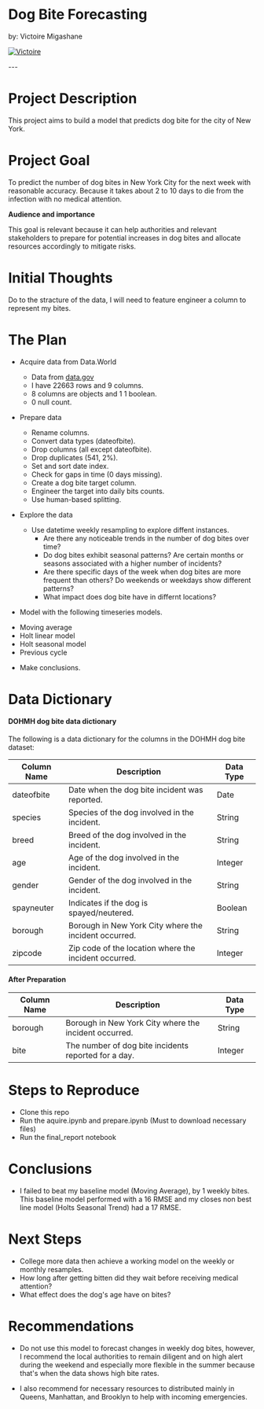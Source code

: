 # <a name="top"></a>Dog Bite Forecasting

by: Victoire Migashane

<p>
  <a href="https://github.com/MigashaneVictoire" target="_blank">
    <img alt="Victoire" src="https://img.shields.io/github/followers/MigashaneVictoire?label=Follow_Victoire&style=social" />
  </a>
</p>
---

# Project Description
This project aims to build a model that predicts dog bite for the city of New York.

# Project Goal
To predict the number of dog bites in New York City for the next week with reasonable accuracy. Because it takes about 2 to 10 days to die from the infection with no medical attention.

**Audience and importance**

This goal is relevant because it can help authorities and relevant stakeholders to prepare for potential increases in dog bites and allocate resources accordingly to mitigate risks.

# Initial Thoughts
Do to the stracture of the data, I will need to feature engineer a column to represent my bites.

# The Plan
  * Acquire data from Data.World
    - Data from [data.gov](https://catalog.data.gov/dataset/dohmh-dog-bite-data)
    - I have 22663 rows and 9 columns.
    - 8 columns are objects and 1 1 boolean.
    - 0 null count.
    
  * Prepare data
    - Rename columns.
    - Convert data types (dateofbite).
    - Drop columns (all except dateofbite).
    - Drop duplicates (541, 2%).
    - Set and sort date index.
    - Check for gaps in time (0 days missing).
    - Create a dog bite target column.
    - Engineer the target into daily bits counts.
    - Use human-based splitting.
      
  * Explore the data
    * Use datetime weekly resampling to explore diffent instances.
        * Are there any noticeable trends in the number of dog bites over time?
        * Do dog bites exhibit seasonal patterns? Are certain months or seasons associated with a higher number of incidents?
        * Are there specific days of the week when dog bites are more frequent than others? Do weekends or weekdays show different patterns?
        * What impact does dog bite have in differnt locations?
  
  * Model with the following timeseries models.
  
  - Moving average
  - Holt linear model
  - Holt seasonal model
  - Previous cycle
  
  * Make conclusions.

# Data Dictionary
#### DOHMH dog bite data dictionary

The following is a data dictionary for the columns in the DOHMH dog bite dataset:

| Column Name | Description                                     | Data Type |
|-------------|-------------------------------------------------|-----------|
| dateofbite  | Date when the dog bite incident was reported.   | Date      |
| species     | Species of the dog involved in the incident.   | String    |
| breed       | Breed of the dog involved in the incident.     | String    |
| age         | Age of the dog involved in the incident.       | Integer   |
| gender      | Gender of the dog involved in the incident.    | String    |
| spayneuter  | Indicates if the dog is spayed/neutered.       | Boolean   |
| borough     | Borough in New York City where the incident occurred. | String    |
| zipcode     | Zip code of the location where the incident occurred. | Integer   |

#### After Preparation

| Column Name    | Description                                          | Data Type |
|----------------|------------------------------------------------------|-----------|
| borough     | Borough in New York City where the incident occurred. | String    |
| bite           | The number of dog bite incidents reported for a day. | Integer  |

# Steps to Reproduce
  * Clone this repo
  * Run the aquire.ipynb and prepare.ipynb (Must to download necessary files)
  * Run the final_report notebook

# Conclusions
- I failed to beat my baseline model (Moving Average), by 1 weekly bites. This baseline model performed with a 16 RMSE and my closes non best line model (Holts Seasonal Trend) had a 17 RMSE.

# Next Steps
- College more data then achieve a working model on the weekly or monthly resamples.
- How long after getting bitten did they wait before receiving medical attention?
- What effect does the dog's age have on bites?

# Recommendations
- Do not use this model to forecast changes in weekly dog bites, however, I recommend the local authorities to remain diligent and on high alert during the weekend and especially more flexible in the summer because that's when the data shows high bite rates. 

- I also recommend for necessary resources to distributed mainly in Queens, Manhattan, and Brooklyn to help with incoming emergencies.